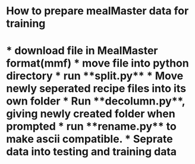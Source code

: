 <h1>How to prepare mealMaster data for training<h1>
* download file in MealMaster format(mmf)
* move file into python directory
* run **split.py**
* Move newly seperated recipe files into its own folder
* Run **decolumn.py**, giving newly created folder when prompted
* run **rename.py** to make ascii compatible.
* Seprate data into testing and training data 
